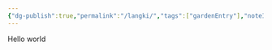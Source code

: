 ```yaml
---
{"dg-publish":true,"permalink":"/langki/","tags":["gardenEntry"],"noteIcon":""}
---
```


Hello world
